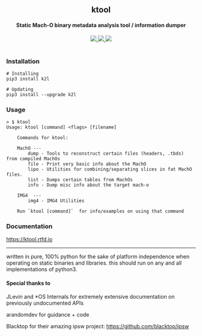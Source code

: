 <h2 align="center">
  ktool
</h2>
<h4 align="center">
Static Mach-O binary metadata analysis tool / information dumper
</h4>
<p align="center">
  <a href="https://github.com/kritantadev/ktool/actions/workflows/tests.yml">
    <image src="https://github.com/kritantadev/ktool/actions/workflows/tests.yml/badge.svg">
  </a>
  <a href="https://ktool.rtfd.io">
    <image src="https://readthedocs.org/projects/ktool/badge/?version=latest">
  </a>
  <a href="https://pypi.org/project/k2l/">
    <image src="https://badge.fury.io/py/k2l.svg">
  </a>
    <br>
    <br>
</p>
    
### Installation

```shell
# Installing
pip3 install k2l

# Updating
pip3 install --upgrade k2l
```

### Usage 

```
> $ ktool
Usage: ktool [command] <flags> [filename]
    
    Commands for ktool:

    MachO ---
        dump - Tools to reconstruct certain files (headers, .tbds) from compiled MachOs
        file - Print very basic info about the MachO
        lipo - Utilities for combining/separating slices in fat MachO files.
        list - Dumps certain tables from MachOs
        info - Dump misc info about the target mach-o

    IMG4  ---
        img4 - IMG4 Utilities
    
    Run `ktool [command]`  for info/examples on using that command
```

### Documentation

https://ktool.rtfd.io

---

written in pure, 100% python for the sake of platform independence when operating on static binaries and libraries. 
this should run on any and all implementations of python3.

#### Special thanks to

JLevin and *OS Internals for extremely extensive documentation on previously undocumented APIs 

arandomdev for guidance + code

Blacktop for their amazing ipsw project: https://github.com/blacktop/ipsw  
